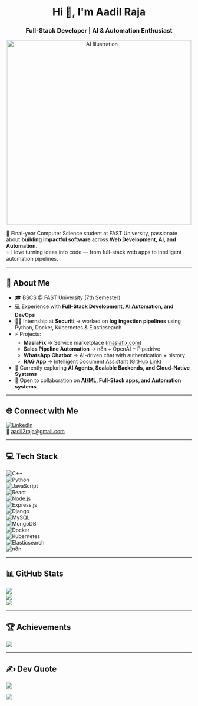 <h1 align="center">Hi 👋, I'm Aadil Raja</h1>
<h3 align="center">Full-Stack Developer | AI & Automation Enthusiast</h3>

<p align="center">
  <img src="https://storyset.com/illustration/artificial-intelligence/amico" alt="AI Illustration" width="500"/>
</p>

🚀 Final-year Computer Science student at FAST University, passionate about **building impactful software** across **Web Development, AI, and Automation**.  
💡 I love turning ideas into code — from full-stack web apps to intelligent automation pipelines.  

---

## 💫 About Me
- 🎓 BSCS @ FAST University (7th Semester)  
- 💻 Experience with **Full-Stack Development, AI Automation, and DevOps**  
- 🧑‍💻 Internship at **Securiti** → worked on **log ingestion pipelines** using Python, Docker, Kubernetes & Elasticsearch  
- ⚡ Projects:  
  - **MaslaFix** → Service marketplace ([maslafix.com](https://www.maslafix.com))  
  - **Sales Pipeline Automation** → n8n + OpenAI + Pipedrive  
  - **WhatsApp Chatbot** → AI-driven chat with authentication + history  
  - **RAG App** → Intelligent Document Assistant ([GitHub Link](https://github.com/Aadil-Raja/rag_app))  
- 🌱 Currently exploring **AI Agents, Scalable Backends, and Cloud-Native Systems**  
- 💬 Open to collaboration on **AI/ML, Full-Stack apps, and Automation systems**  

---

## 🌐 Connect with Me
[![LinkedIn](https://img.shields.io/badge/LinkedIn-%230077B5.svg?logo=linkedin&logoColor=white)](https://linkedin.com/in/aadil-raja-a3a5a6240)  
📩 [aadil2raja@gmail.com](mailto:aadil2raja@gmail.com)  

---

## 💻 Tech Stack
![C++](https://img.shields.io/badge/c++-%2300599C.svg?style=for-the-badge&logo=c%2B%2B&logoColor=white)  
![Python](https://img.shields.io/badge/python-3670A0?style=for-the-badge&logo=python&logoColor=ffdd54)  
![JavaScript](https://img.shields.io/badge/javascript-%23323330.svg?style=for-the-badge&logo=javascript&logoColor=%23F7DF1E)  
![React](https://img.shields.io/badge/react-%2320232a.svg?style=for-the-badge&logo=react&logoColor=%2361DAFB)  
![Node.js](https://img.shields.io/badge/node.js-6DA55F?style=for-the-badge&logo=node.js&logoColor=white)  
![Express.js](https://img.shields.io/badge/express.js-%23404d59.svg?style=for-the-badge&logo=express&logoColor=%2361DAFB)  
![Django](https://img.shields.io/badge/django-%23092E20.svg?style=for-the-badge&logo=django&logoColor=white)  
![MySQL](https://img.shields.io/badge/mysql-%2300f.svg?style=for-the-badge&logo=mysql&logoColor=white)  
![MongoDB](https://img.shields.io/badge/mongodb-%234ea94b.svg?style=for-the-badge&logo=mongodb&logoColor=white)  
![Docker](https://img.shields.io/badge/docker-%230db7ed.svg?style=for-the-badge&logo=docker&logoColor=white)  
![Kubernetes](https://img.shields.io/badge/kubernetes-%23326ce5.svg?style=for-the-badge&logo=kubernetes&logoColor=white)  
![Elasticsearch](https://img.shields.io/badge/elasticsearch-%23005571.svg?style=for-the-badge&logo=elasticsearch&logoColor=white)  
![n8n](https://img.shields.io/badge/n8n-000000?style=for-the-badge&logo=n8n&logoColor=white)  

---

## 📊 GitHub Stats
![](https://github-profile-summary-cards.vercel.app/api/cards/stats?username=Aadil-Raja&theme=radical)  
![](https://github-profile-summary-cards.vercel.app/api/cards/productive-time?username=Aadil-Raja&theme=radical&utcOffset=5)  
![](https://github-profile-summary-cards.vercel.app/api/cards/repos-per-language?username=Aadil-Raja&theme=radical)  

---

## 🏆 Achievements
![](https://github-profile-trophy.vercel.app/?username=Aadil-Raja&theme=radical&no-frame=false&no-bg=true&margin-w=4)  

---

## ✍️ Dev Quote
![](https://quotes-github-readme.vercel.app/api?type=horizontal&theme=radical)  



[![](https://visitcount.itsvg.in/api?id=Aadil-Raja&icon=0&color=0)](https://visitcount.itsvg.in)

